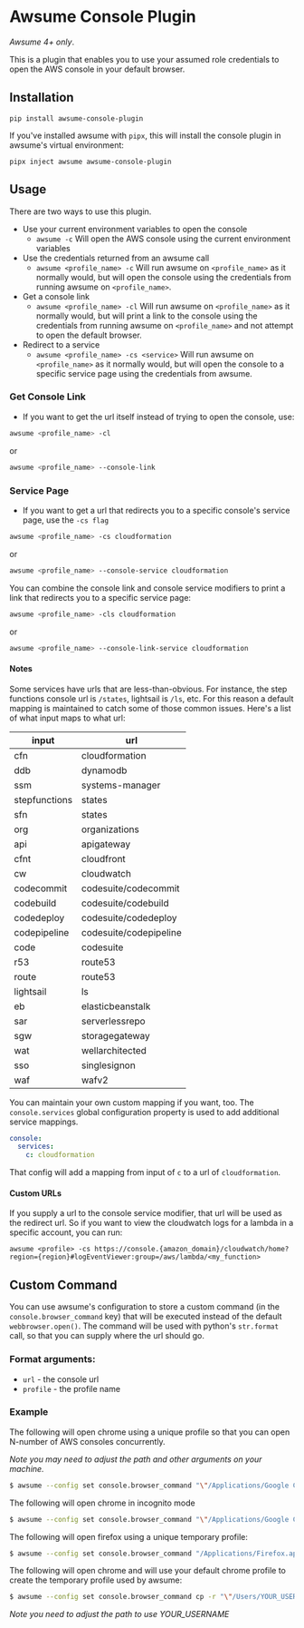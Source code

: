 # Awsume Console Plugin

_Awsume 4+ only_.

This is a plugin that enables you to use your assumed role credentials to open the AWS console in your default browser.

## Installation

```
pip install awsume-console-plugin
```

If you've installed awsume with `pipx`, this will install the console plugin in awsume's virtual environment:

```
pipx inject awsume awsume-console-plugin
```

## Usage

There are two ways to use this plugin.

- Use your current environment variables to open the console
  - `awsume -c` Will open the AWS console using the current environment variables
- Use the credentials returned from an awsume call
  - `awsume <profile_name> -c` Will run awsume on `<profile_name>` as it normally would, but will open the console using the credentials from running awsume on `<profile_name>`.
- Get a console link
  - `awsume <profile_name> -cl` Will run awsume on `<profile_name>` as it normally would, but will print a link to the console using the credentials from running awsume on `<profile_name>` and not attempt to open the default browser.
- Redirect to a service
  - `awsume <profile_name> -cs <service>` Will run awsume on `<profile_name>` as it normally would, but will open the console to a specific service page using the credentials from awsume.

### Get Console Link

- If you want to get the url itself instead of trying to open the console, use:

``` bash
awsume <profile_name> -cl
```

or

``` bash
awsume <profile_name> --console-link
```

### Service Page

- If you want to get a url that redirects you to a specific console's service page, use the `-cs flag`

``` bash
awsume <profile_name> -cs cloudformation
```

or

``` bash
awsume <profile_name> --console-service cloudformation
```

You can combine the console link and console service modifiers to print a link that redirects you to a specific service page:

``` bash
awsume <profile_name> -cls cloudformation
```

or

``` bash
awsume <profile_name> --console-link-service cloudformation
```

#### Notes

Some services have urls that are less-than-obvious. For instance, the step functions console url is `/states`, lightsail is `/ls`, etc. For this reason a default mapping is maintained to catch some of those common issues. Here's a list of what input maps to what url:

| input | url |
| --- | --- |
| cfn | cloudformation |
| ddb | dynamodb |
| ssm | systems-manager |
| stepfunctions | states |
| sfn | states |
| org | organizations |
| api | apigateway |
| cfnt | cloudfront |
| cw | cloudwatch |
| codecommit | codesuite/codecommit |
| codebuild | codesuite/codebuild |
| codedeploy | codesuite/codedeploy |
| codepipeline | codesuite/codepipeline |
| code | codesuite |
| r53 | route53 |
| route | route53 |
| lightsail | ls |
| eb | elasticbeanstalk |
| sar | serverlessrepo |
| sgw | storagegateway |
| wat | wellarchitected |
| sso | singlesignon |
| waf | wafv2 |

You can maintain your own custom mapping if you want, too. The `console.services` global configuration property is used to add additional service mappings.

```yaml
console:
  services:
    c: cloudformation
```

That config will add a mapping from input of `c` to a url of `cloudformation`.

#### Custom URLs

If you supply a url to the console service modifier, that url will be used as the redirect url. So if you want to view the cloudwatch logs for a lambda in a specific account, you can run:

```
awsume <profile> -cs https://console.{amazon_domain}/cloudwatch/home?region={region}#logEventViewer:group=/aws/lambda/<my_function>
```

## Custom Command

You can use awsume's configuration to store a custom command (in the `console.browser_command` key) that will be executed instead of the default `webbrowser.open()`. The command will be used with python's `str.format` call, so that you can supply where the url should go.

### Format arguments:

- `url` - the console url
- `profile` - the profile name

### Example

The following will open chrome using a unique profile so that you can open N-number of AWS consoles concurrently.

_Note you may need to adjust the path and other arguments on your machine._

```bash
$ awsume --config set console.browser_command "\"/Applications/Google Chrome.app/Contents/MacOS/Google Chrome\" --profile-directory=/tmp/{profile} \"{url}\""
```

The following will open chrome in incognito mode

```bash
$ awsume --config set console.browser_command "\"/Applications/Google Chrome.app/Contents/MacOS/Google Chrome\" -incognito \"{url}\""
```

The following will open firefox using a unique temporary profile:

```bash
$ awsume --config set console.browser_command "/Applications/Firefox.app/Contents/MacOS/firefox -profile /tmp/{profile} -no-remote \"{url}\""
```
The following will open chrome and will use your default chrome profile to create the temporary profile used by awsume:

```bash
$ awsume --config set console.browser_command cp -r "\"/Users/YOUR_USERNAME/Library/Application Support/Google/Chrome/Default/\" \"/tmp/{profile}/Default\"; \"/Applications/Google Chrome.app/Contents/MacOS/Google Chrome\" --user-data-dir=/tmp/{profile} \"{url}\" --no-first-run"
```

_Note you need to adjust the path to use YOUR_USERNAME_
